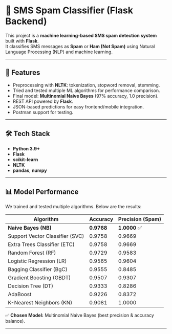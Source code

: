 # 📩 SMS Spam Classifier (Flask Backend)

This project is a **machine learning-based SMS spam detection system** built with **Flask**.  
It classifies SMS messages as **Spam** or **Ham (Not Spam)** using Natural Language Processing (NLP) and machine learning.

---

## 🚀 Features
- Preprocessing with **NLTK**: tokenization, stopword removal, stemming.
- Tried and tested multiple ML algorithms for performance comparison.
- Final model: **Multinomial Naive Bayes** (97% accuracy, 1.0 precision).
- REST API powered by **Flask**.
- JSON-based predictions for easy frontend/mobile integration.
- Postman support for testing.

---

## 🛠️ Tech Stack
- **Python 3.9+**
- **Flask**
- **scikit-learn**
- **NLTK**
- **pandas**, **numpy**

---

## 📊 Model Performance

We trained and tested multiple algorithms. Below are the results:

| Algorithm                       | Accuracy   | Precision (Spam) |
| ------------------------------- | ---------- | ---------------- |
| **Naive Bayes (NB)**            | **0.9768** | **1.0000** ✅     |
| Support Vector Classifier (SVC) | 0.9758     | 0.9669           |
| Extra Trees Classifier (ETC)    | 0.9758     | 0.9669           |
| Random Forest (RF)              | 0.9729     | 0.9583           |
| Logistic Regression (LR)        | 0.9565     | 0.9604           |
| Bagging Classifier (BgC)        | 0.9555     | 0.8485           |
| Gradient Boosting (GBDT)        | 0.9507     | 0.9307           |
| Decision Tree (DT)              | 0.9333     | 0.8286           |
| AdaBoost                        | 0.9226     | 0.8372           |
| K-Nearest Neighbors (KN)        | 0.9081     | 1.0000           |


✅ **Chosen Model:** Multinomial Naive Bayes (best precision & accuracy balance).






---
